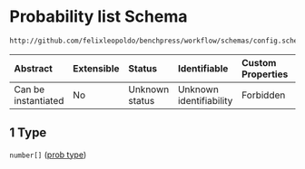 # Probability list Schema

```txt
http://github.com/felixleopoldo/benchpress/workflow/schemas/config.schema.json#/definitions/flexprob/anyOf/1
```



| Abstract            | Extensible | Status         | Identifiable            | Custom Properties | Additional Properties | Access Restrictions | Defined In                                                       |
| :------------------ | :--------- | :------------- | :---------------------- | :---------------- | :-------------------- | :------------------ | :--------------------------------------------------------------- |
| Can be instantiated | No         | Unknown status | Unknown identifiability | Forbidden         | Allowed               | none                | [config.schema.json*](config.schema.json "open original schema") |

## 1 Type

`number[]` ([prob type](config-definitions-prob-type.md))
